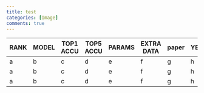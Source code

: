 ```yaml
---
title: test
categories: [Image]
comments: true
---
```



|RANK|MODEL|TOP1 ACCU|TOP5 ACCU|PARAMS|EXTRA DATA|paper|YEAR|  
|---|---|---|---|---|---|---|---|  
|a|b|c|d|e|f|g|h|  
|a|b|c|d|e|f|g|h|  
|a|b|c|d|e|f|g|h|  
